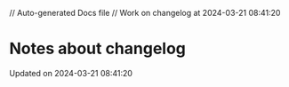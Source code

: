 // Auto-generated Docs file
// Work on changelog at 2024-03-21 08:41:20
# Notes about changelog
Updated on 2024-03-21 08:41:20
